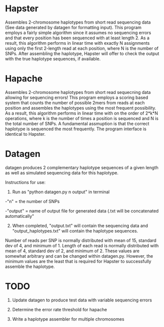 # Hapster
Assembles 2-chromosome haplotypes from short read sequencing data (See data generated by datagen for formatting input). This program employs a fairly simple algorithm since it assumes no sequencing errors and that every position has been sequenced with at least length 2. As a result, this algorithm performs in linear time with exactly N assignments using only the first 2-length read at each position, where N is the number of SNPs. After assembling the haplotype, Hapster will offer to check the output with the true haplotype sequences, if available.

# Hapache
Assembles 2-chromosome haplotypes from short read sequecning data allowing for sequencing errors! This program employs a scoring based system that counts the number of possible 2mers from reads at each position and assembles the haplotypes using the most frequent possibility. As a result, this algorithm performs in linear time with on the order of 2\*k\*N operations, where k is the number of times a position is sequenced and N is the total number of SNPs. A fundamental assmuption is that the correct haplotype is sequenced the most frequently. The program interface is identical to Hapster.

# Datagen

datagen produces 2 complementary haplotype sequences of a given length as well as simulated sequencing data for this haplotype. 

Instructions for use:

1. Run as "python datagen.py n output" in terminal

  -"n" = the number of SNPs

  -"output" = name of output file for generated data (.txt will be concatenated automatically"

2. When completed, "output.txt" will contain the sequencing data and "output_haplotypes.txt" will contain the haplotype sequences. 

Number of reads per SNP is normally distributed with mean of 15, standard dev of 4, and minimum of 1. Length of each read is normally distributed with mean of 4, standard dev of 2, and minimum of 2. These values are somewhat arbitrary and can be changed within datagen.py. However, the minimum values are the least that is required for Hapster to successfully assemble the haplotype. 

# TODO
1. Update datagen to produce test data with variable sequencing errors

2. Determine the error rate threshold for hapache

3. Write a haplotype assembler for multiple chromosomes
